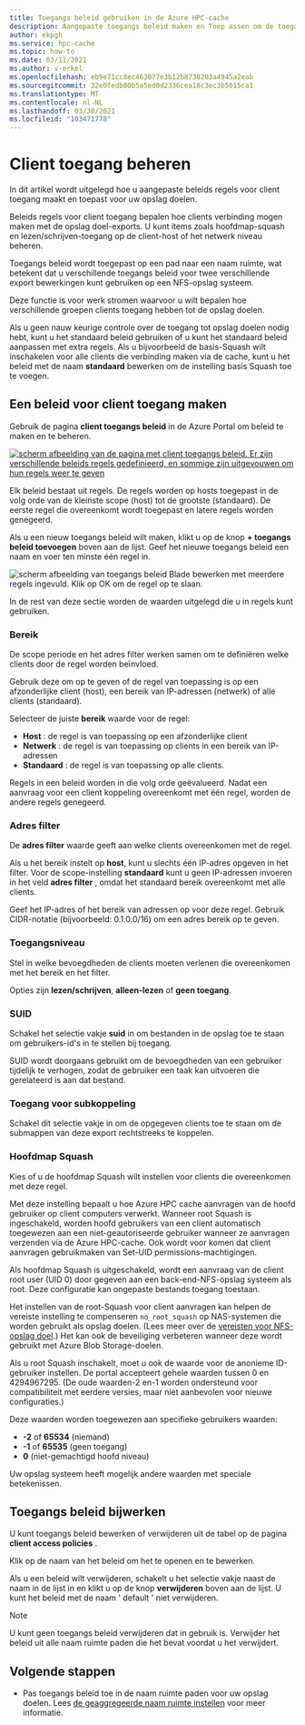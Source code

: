 ```yaml
---
title: Toegangs beleid gebruiken in de Azure HPC-cache
description: Aangepaste toegangs beleid maken en Toep assen om de toegang van clients tot opslag doelen in een Azure HPC-cache te beperken
author: ekpgh
ms.service: hpc-cache
ms.topic: how-to
ms.date: 03/11/2021
ms.author: v-erkel
ms.openlocfilehash: eb9e71cc8ec463077e3b12b8738203a4945a2eab
ms.sourcegitcommit: 32e0fedb80b5a5ed0d2336cea18c3ec3b5015ca1
ms.translationtype: MT
ms.contentlocale: nl-NL
ms.lasthandoff: 03/30/2021
ms.locfileid: "103471778"
---
```

# <a name="control-client-access"></a>Client toegang beheren

In dit artikel wordt uitgelegd hoe u aangepaste beleids regels voor client toegang maakt en toepast voor uw opslag doelen.

Beleids regels voor client toegang bepalen hoe clients verbinding mogen maken met de opslag doel-exports. U kunt items zoals hoofdmap-squash en lezen/schrijven-toegang op de client-host of het netwerk niveau beheren.

Toegangs beleid wordt toegepast op een pad naar een naam ruimte, wat betekent dat u verschillende toegangs beleid voor twee verschillende export bewerkingen kunt gebruiken op een NFS-opslag systeem.

Deze functie is voor werk stromen waarvoor u wilt bepalen hoe verschillende groepen clients toegang hebben tot de opslag doelen.

Als u geen nauw keurige controle over de toegang tot opslag doelen nodig hebt, kunt u het standaard beleid gebruiken of u kunt het standaard beleid aanpassen met extra regels. Als u bijvoorbeeld de basis-Squash wilt inschakelen voor alle clients die verbinding maken via de cache, kunt u het beleid met de naam **standaard** bewerken om de instelling basis Squash toe te voegen.

## <a name="create-a-client-access-policy"></a>Een beleid voor client toegang maken

Gebruik de pagina **client toegangs beleid** in de Azure Portal om beleid te maken en te beheren. <!-- is there AZ CLI for this? -->

[![scherm afbeelding van de pagina met client toegangs beleid. Er zijn verschillende beleids regels gedefinieerd, en sommige zijn uitgevouwen om hun regels weer te geven](media/policies-overview.png)](media/policies-overview.png#lightbox)

Elk beleid bestaat uit regels. De regels worden op hosts toegepast in de volg orde van de kleinste scope (host) tot de grootste (standaard). De eerste regel die overeenkomt wordt toegepast en latere regels worden genegeerd.

Als u een nieuw toegangs beleid wilt maken, klikt u op de knop **+ toegangs beleid toevoegen** boven aan de lijst. Geef het nieuwe toegangs beleid een naam en voer ten minste één regel in.

![scherm afbeelding van toegangs beleid Blade bewerken met meerdere regels ingevuld. Klik op OK om de regel op te slaan.](media/add-policy.png)

In de rest van deze sectie worden de waarden uitgelegd die u in regels kunt gebruiken.

### <a name="scope"></a>Bereik

De scope periode en het adres filter werken samen om te definiëren welke clients door de regel worden beïnvloed.

Gebruik deze om op te geven of de regel van toepassing is op een afzonderlijke client (host), een bereik van IP-adressen (netwerk) of alle clients (standaard).

Selecteer de juiste **bereik** waarde voor de regel:

* **Host** : de regel is van toepassing op een afzonderlijke client
* **Netwerk** : de regel is van toepassing op clients in een bereik van IP-adressen
* **Standaard** : de regel is van toepassing op alle clients.

Regels in een beleid worden in die volg orde geëvalueerd. Nadat een aanvraag voor een client koppeling overeenkomt met één regel, worden de andere regels genegeerd.

### <a name="address-filter"></a>Adres filter

De **adres filter** waarde geeft aan welke clients overeenkomen met de regel.

Als u het bereik instelt op **host**, kunt u slechts één IP-adres opgeven in het filter. Voor de scope-instelling **standaard** kunt u geen IP-adressen invoeren in het veld **adres filter** , omdat het standaard bereik overeenkomt met alle clients.

Geef het IP-adres of het bereik van adressen op voor deze regel. Gebruik CIDR-notatie (bijvoorbeeld: 0.1.0.0/16) om een adres bereik op te geven.

### <a name="access-level"></a>Toegangsniveau

Stel in welke bevoegdheden de clients moeten verlenen die overeenkomen met het bereik en het filter.

Opties zijn **lezen/schrijven**, **alleen-lezen** of **geen toegang**.

### <a name="suid"></a>SUID

Schakel het selectie vakje **suid** in om bestanden in de opslag toe te staan om gebruikers-id's in te stellen bij toegang.

SUID wordt doorgaans gebruikt om de bevoegdheden van een gebruiker tijdelijk te verhogen, zodat de gebruiker een taak kan uitvoeren die gerelateerd is aan dat bestand.

### <a name="submount-access"></a>Toegang voor subkoppeling

Schakel dit selectie vakje in om de opgegeven clients toe te staan om de submappen van deze export rechtstreeks te koppelen.

### <a name="root-squash"></a>Hoofdmap Squash

Kies of u de hoofdmap Squash wilt instellen voor clients die overeenkomen met deze regel.

Met deze instelling bepaalt u hoe Azure HPC cache aanvragen van de hoofd gebruiker op client computers verwerkt. Wanneer root Squash is ingeschakeld, worden hoofd gebruikers van een client automatisch toegewezen aan een niet-geautoriseerde gebruiker wanneer ze aanvragen verzenden via de Azure HPC-cache. Ook wordt voor komen dat client aanvragen gebruikmaken van Set-UID permissions-machtigingen.

Als hoofdmap Squash is uitgeschakeld, wordt een aanvraag van de client root user (UID 0) door gegeven aan een back-end-NFS-opslag systeem als root. Deze configuratie kan ongepaste bestands toegang toestaan.

Het instellen van de root-Squash voor client aanvragen kan helpen de vereiste instelling te compenseren ``no_root_squash`` op NAS-systemen die worden gebruikt als opslag doelen. (Lees meer over de [vereisten voor NFS-opslag doel](hpc-cache-prerequisites.md#nfs-storage-requirements).) Het kan ook de beveiliging verbeteren wanneer deze wordt gebruikt met Azure Blob Storage-doelen.

Als u root Squash inschakelt, moet u ook de waarde voor de anonieme ID-gebruiker instellen. De portal accepteert gehele waarden tussen 0 en 4294967295. (De oude waarden-2 en-1 worden ondersteund voor compatibiliteit met eerdere versies, maar niet aanbevolen voor nieuwe configuraties.)

Deze waarden worden toegewezen aan specifieke gebruikers waarden:

* **-2** of **65534** (niemand)
* **-1** of **65535** (geen toegang)
* **0** (niet-gemachtigd hoofd niveau)

Uw opslag systeem heeft mogelijk andere waarden met speciale betekenissen.

## <a name="update-access-policies"></a>Toegangs beleid bijwerken

U kunt toegangs beleid bewerken of verwijderen uit de tabel op de pagina **client access policies** .

Klik op de naam van het beleid om het te openen en te bewerken.

Als u een beleid wilt verwijderen, schakelt u het selectie vakje naast de naam in de lijst in en klikt u op de knop **verwijderen** boven aan de lijst. U kunt het beleid met de naam ' default ' niet verwijderen.

> [!NOTE]
> U kunt geen toegangs beleid verwijderen dat in gebruik is. Verwijder het beleid uit alle naam ruimte paden die het bevat voordat u het verwijdert.

## <a name="next-steps"></a>Volgende stappen

* Pas toegangs beleid toe in de naam ruimte paden voor uw opslag doelen. Lees [de geaggregeerde naam ruimte instellen](add-namespace-paths.md) voor meer informatie.

